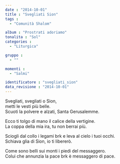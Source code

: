 ```yaml
---
date : "2014-10-01"
title : "Svegliati Sion"
tags : 
  - "Comunità Shalom"

album : "Prostrati adoriamo"
tonalita : "Sol"
categories : 
  - "Liturgica"

gruppo : 
  - ""

momenti : 
  - "Salmi"

identificatore : "svegliati_sion"
data_revisione : "2014-10-01"
---
```

  
  
Svegliati, svegliati o Sion,  
metti le vesti più belle.  
Scuoti la polvere e alzati, Santa Gerusalemme.  
  
  
Ecco ti tolgo di mano il calice della vertigine.  
La coppa della mia ira, tu non berrai più.   
  
  
Sciogli dal collo i legami brk e leva al cielo i tuoi occhi.   
Schiava glia di Sion, io ti libererò.   
  
  
Come sono belli sui monti i piedi del messaggero.  
Colui che annunzia la pace brk è messaggero di pace.  
  
  
  
  
  
